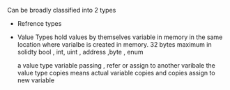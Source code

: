 Can be broadly classified into 2 types

- Refrence types
- Value Types
  hold values by themselves variable in memory in the same location where varialbe is created in memory.
  32 bytes maximum in solidty
  bool , int, uint , address ,byte , enum

  a value type variable passing , refer or assign to another varibale the value type copies means actual variable copies and copies assign to new variable
